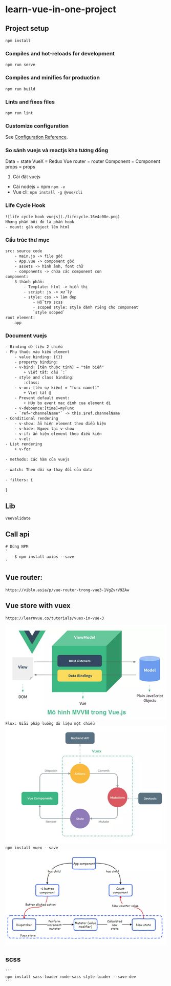 # learn-vue-in-one-project

## Project setup
```
npm install
```

### Compiles and hot-reloads for development
```
npm run serve
```

### Compiles and minifies for production
```
npm run build
```

### Lints and fixes files
```
npm run lint
```

### Customize configuration
See [Configuration Reference](https://cli.vuejs.org/config/).


### So sánh vuejs và reactjs kha tương đồng
Data  = state
VueX = Redux
Vue router = router
Component = Component
props = props

1. Cài đặt vuejs
- Cài nodejs + npm
	`npm -v`
- Vue cli:
	`npm install -g @vue/cli`

### Life Cycle Hook
    ![life cycle hook vuejs](./lifecycle.16e4c08e.png)
    Nhưng phần bôi đỏ là phần hook
    - mount: gắn object lên html

### Cấu trúc thư mục
    src: source code
        - main.js -> file gốc
        - App.vue -> component gốc
        - assets -> hình ảnh, font chữ
        - components -> chứa các component con
    component:
        3 thành phần:
            - Template: html -> hiển thị
            - script: js -> xử lý
            - style: css -> làm đẹp
                - Hỗ trợ scss
                - scoped style: style dành riêng cho component
                `style scoped`
    root element:
        app

### Document vuejs
    - Binding dữ liệu 2 chiều
    - Phụ thuộc vào kiểu element
        - value binding: {{}}
        - property binding:
        - v-bind: [tên thuộc tính] = "tên biến"
            + Viết tắt: dấu `:`
        - style and class binding:
            :class: 
        - v-on: [tên sự kiện] = "func name()"
            + Viet tắt @
        - Prevent default event:
            + HUy bo event mac dinh cua element di
        - v-debounce:[time]=myFunc
        - `ref="channelName"` -> this.$ref.channelName
    - Conditional rendering
        - v-show: ẩn hiện element theo điều kiện
        - v-hide: Ngược lại v-show
        - v-if: ẩn hiện element theo điều kiện
        - v-el:
    - List rendering
        + v-for

    - methods: Các hàm của vuejs

    - watch: Theo dõi sự thay đổi của data

    - filters: {

    }
## Lib
    VeeValidate

## Call api
    # Dùng NPM
    `
        $ npm install axios --save
    `

## Vue router:
    https://viblo.asia/p/vue-router-trong-vue3-1VgZvrV9ZAw

## Vue store with vuex
	https://learnvue.co/tutorials/vuex-in-vue-3
![img.png](img.png)
</br>`Flux: Giải pháp luồng dữ liệu một chiều`
![img_1.png](img_1.png)
</br>`npm install vuex --save`
![img_2.png](img_2.png)

## scss
	```
	npm install sass-loader node-sass style-loader --save-dev
	```